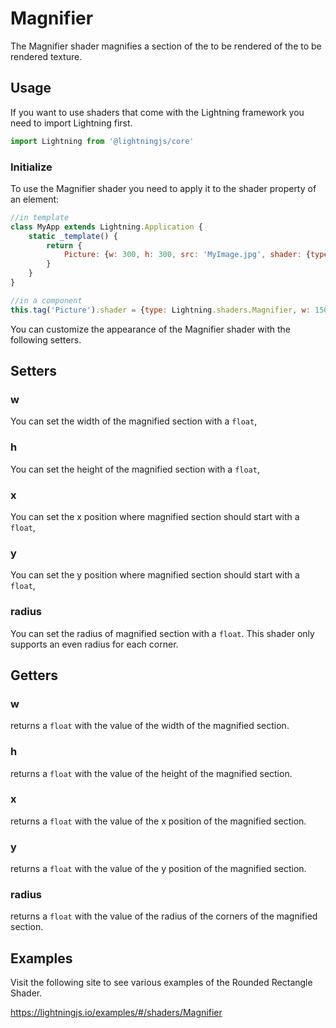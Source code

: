 # Magnifier

The Magnifier shader magnifies a section of the to be rendered of the to be rendered texture.

## Usage

If you want to use shaders that come with the Lightning framework you need to import Lightning first.

```js
import Lightning from '@lightningjs/core'
```

### Initialize

To use the Magnifier shader you need to apply it to the shader property of an element:

```js
//in template
class MyApp extends Lightning.Application {
    static _template() {
        return {
            Picture: {w: 300, h: 300, src: 'MyImage.jpg', shader: {type: Lightning.shaders.Magnifier, w: 150, w: 120, x: 40, y: 20}}
        }
    }
}

//in a component
this.tag('Picture').shader = {type: Lightning.shaders.Magnifier, w: 150, w: 120, x: 40, y: 20}
```

You can customize the appearance of the Magnifier shader with the following setters.


## Setters

### w
You can set the width of the magnified section with a `float`,

### h
You can set the height of the magnified section with a `float`,

### x
You can set the x position where magnified section should start with a `float`,

### y
You can set the y position where magnified section should start with a `float`,

### radius
You can set the radius of magnified section with a `float`. This shader only supports an even radius for each corner.


## Getters

### w
returns a `float` with the value of the width of the magnified section.

### h
returns a `float` with the value of the height of the magnified section.

### x
returns a `float` with the value of the x position of the magnified section.

### y
returns a `float` with the value of the y position of the magnified section.

### radius
returns a `float` with the value of the radius of the corners of the magnified section.

## Examples

Visit the following site to see various examples of the Rounded Rectangle Shader.

<https://lightningjs.io/examples/#/shaders/Magnifier>
